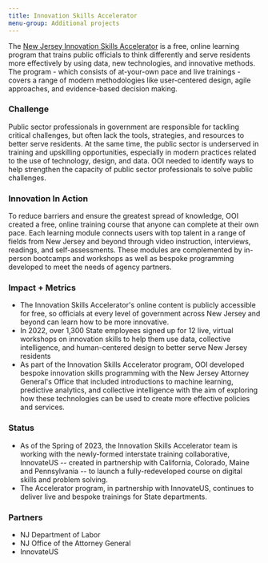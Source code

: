 ```yaml
---
title: Innovation Skills Accelerator
menu-group: Additional projects
---
```


The [New Jersey Innovation Skills Accelerator](https://skills.innovation.nj.gov/) is a free, online learning program that trains public officials to think differently and serve residents more effectively by using data, new technologies, and innovative methods. The program - which consists of at-your-own pace and live trainings - covers a range of modern methodologies like user-centered design, agile approaches, and evidence-based decision making.

### Challenge

Public sector professionals in government are responsible for tackling critical challenges, but often lack the tools, strategies, and resources to better serve residents. At the same time, the public sector is underserved in training and upskilling opportunities, especially in modern practices related to the use of technology, design, and data. OOI needed to identify ways to help strengthen the capacity of public sector professionals to solve public challenges.

### Innovation In Action

To reduce barriers and ensure the greatest spread of knowledge, OOI created a free, online training course that anyone can complete at their own pace. Each learning module connects users with top talent in a range of fields from New Jersey and beyond through video instruction, interviews, readings, and self-assessments. These modules are complemented by in-person bootcamps and workshops as well as bespoke programming developed to meet the needs of agency partners.

### Impact + Metrics

-   The Innovation Skills Accelerator's online content is publicly accessible for free, so officials at every level of government across New Jersey and beyond can learn how to be more innovative.
-   In 2022, over 1,300 State employees signed up for 12 live, virtual workshops on innovation skills to help them use data, collective intelligence, and human-centered design to better serve New Jersey residents
-   As part of the Innovation Skills Accelerator program, OOI developed bespoke innovation skills programming with the New Jersey Attorney General's Office that included introductions to machine learning, predictive analytics, and collective intelligence with the aim of exploring how these technologies can be used to create more effective policies and services.

### Status

-   As of the Spring of 2023, the Innovation Skills Accelerator team is working with the newly-formed interstate training collaborative, InnovateUS -- created in partnership with California, Colorado, Maine and Pennsylvania -- to launch a fully-redeveloped course on digital skills and problem solving.
-   The Accelerator program, in partnership with InnovateUS, continues to deliver live and bespoke trainings for State departments.

### Partners

-   NJ Department of Labor
-   NJ Office of the Attorney General
-   InnovateUS
